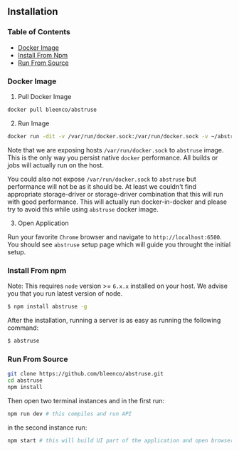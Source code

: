 ## Installation

### Table of Contents

* [Docker Image](#docker-image)
* [Install From Npm](#install-from-npm)
* [Run From Source](#run-from-source)

### Docker Image

1. Pull Docker Image

```sh
docker pull bleenco/abstruse
```

2. Run Image

```sh
docker run -dit -v /var/run/docker.sock:/var/run/docker.sock -v ~/abstruse-config:/home/abstruse/.abstruse -p 6500:6500 -p 6501:6501 bleenco/abstruse
```

Note that we are exposing hosts `/var/run/docker.sock` to `abstruse` image. This is the only way you persist native `docker` performance.
All builds or jobs will actually run on the host.

You could also not expose `/var/run/docker.sock` to `abstruse` but performance will not be as it should be. At least we couldn't find appropriate
storage-driver or storage-driver combination that this will run with good performance. This will actually run docker-in-docker and please try to avoid
this while using `abstruse` docker image.

3. Open Application

Run your favorite `Chrome` browser and navigate to `http://localhost:6500`. You should see `abstruse` setup page which will guide you
throught the initial setup.

### Install From npm

Note: This requires `node` version >= `6.x.x` installed on your host. We advise you that you run latest version of node.

```sh
$ npm install abstruse -g
```

After the installation, running a server is as easy as running the following command:

```sh
$ abstruse
```

### Run From Source

```sh
git clone https://github.com/bleenco/abstruse.git
cd abstruse
npm install
```

Then open two terminal instances and in the first run:

```sh
npm run dev # this compiles and run API
```

in the second instance run:

```sh
npm start # this will build UI part of the application and open browser at http://localhost:8000
```
